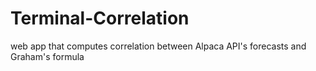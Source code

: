 # Terminal-Correlation
web app that computes correlation between Alpaca API's forecasts and Graham's formula 
